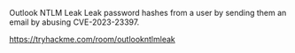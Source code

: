 Outlook NTLM Leak
Leak password hashes from a user by sending them an email by abusing CVE-2023-23397.

https://tryhackme.com/room/outlookntlmleak